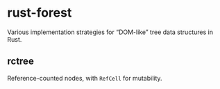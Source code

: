 rust-forest
===========

Various implementation strategies for “DOM-like” tree data structures in Rust.


rctree
------

Reference-counted nodes, with `RefCell` for mutability.
